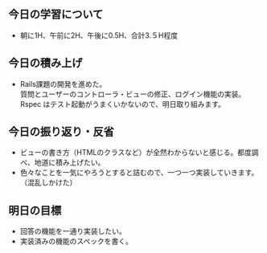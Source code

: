 ## 今日の学習について
- 朝に1H、午前に2H、午後に0.5H、合計3.５H程度
## 今日の積み上げ
- Rails課題の開発を進めた。<br>質問とユーザーのコントローラ・ビューの修正、ログイン機能の実装。<br>Rspec はテスト起動がうまくいかないので、明日取り組みます。
## 今日の振り返り・反省
- ビューの書き方（HTMLのクラスなど）が全然わからないと感じる。都度調べ、地道に積み上げたい。
- 色々なことを一気にやろうとすると詰むので、一つ一つ実装していきます。（混乱しかけた）
## 明日の目標
- 回答の機能を一通り実装したい。
- 実装済みの機能のスペックを書く。
